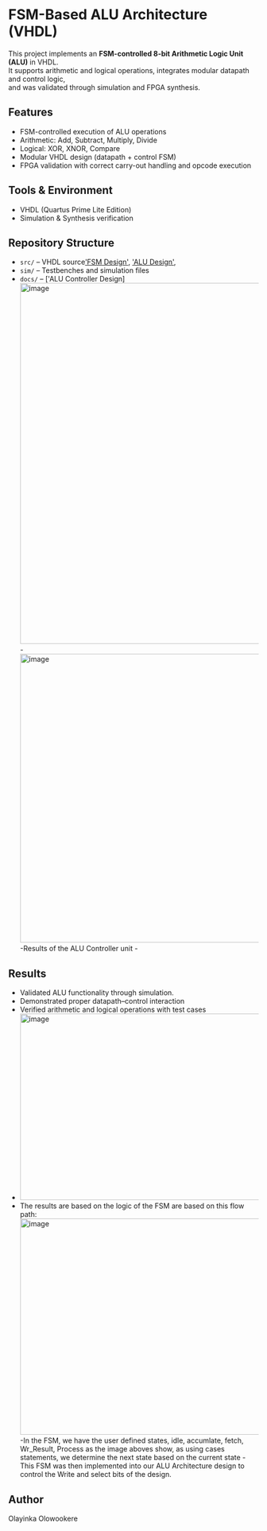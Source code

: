 # FSM-Based ALU Architecture (VHDL)

This project implements an **FSM-controlled 8-bit Arithmetic Logic Unit (ALU)** in VHDL.  
It supports arithmetic and logical operations, integrates modular datapath and control logic,  
and was validated through simulation and FPGA synthesis.

## Features
- FSM-controlled execution of ALU operations
- Arithmetic: Add, Subtract, Multiply, Divide
- Logical: XOR, XNOR, Compare
- Modular VHDL design (datapath + control FSM)
- FPGA validation with correct carry-out handling and opcode execution

## Tools & Environment
- VHDL (Quartus Prime Lite Edition)
- Simulation & Synthesis verification

## Repository Structure
- `src/` – VHDL source['FSM Design'](https://github.com/Olayinka2002/FSM_ALU_Design/blob/main/FSM.vhd), ['ALU Design'](https://github.com/Olayinka2002/FSM_ALU_Design/blob/main/ALU.vhd), 
- `sim/` – Testbenches and simulation files
- `docs/` – ['ALU Controller Design]<img width="1772" height="726" alt="image" src="https://github.com/user-attachments/assets/d190f1f5-5b7e-4447-a2b0-833827b4a3ba" />
          - <img width="1881" height="581" alt="image" src="https://github.com/user-attachments/assets/0e95257c-e3af-4f9c-ba81-d9c90d93f4b7" />
          -Results of the ALU Controller unit
          - 


## Results
- Validated ALU functionality through simulation.
- Demonstrated proper datapath–control interaction
- Verified arithmetic and logical operations with test cases
- <img width="1881" height="375" alt="image" src="https://github.com/user-attachments/assets/72e04c3a-fee7-41a6-bf50-7aa8f3d3c921" />
- The results are based on the logic of the FSM are based on this flow path:
    <img width="772" height="435" alt="image" src="https://github.com/user-attachments/assets/622a44bc-a9cc-424d-b8a1-7a45adbac7a1" />
    -In the FSM, we have the user defined states, idle, accumlate, fetch, Wr_Result, Process as the image aboves show, as using cases statements, we determine the next state based on the current state
-This FSM was then implemented into our ALU Architecture design to control the Write and select bits of the design.



## Author
Olayinka Olowookere  

